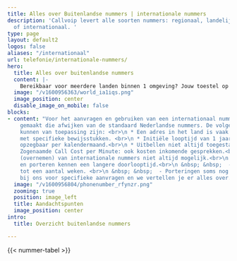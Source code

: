 ```yaml
---
title: Alles over Buitenlandse nummers | internationale nummers
description: 'Callvoip levert alle soorten nummers: regionaal, landelijk, service
  of internationaal. '
type: page
layout: default2
logos: false
aliases: "/internationaal"
url: telefonie/internationale-nummers/
hero:
  title: Alles over buitenlandse nummers
  content: |-
    Bereikbaar voor meerdere landen binnen 1 omgeving? Jouw toestel op je bureau laten rinkelen voor meerdere inkomende, internationale nummers? Dat kan allemaal. Onze centrale is erop ingericht om ook jouw internationale ambities makkelijk te ondersteunen.<br><br>Vraag een nummer aan voor het land waar je actief bent en richt jouw belroutes net zo makkelijk in als je gewend bent.
  image: "/v1600956363/world_ia1iqs.png"
  image_position: center
  disable_image_on_mobile: false
blocks:
- content: "Voor het aanvragen en gebruiken van een internationaal nummer zijn afspraken
    gemaakt die afwijken van de standaard Nederlandse nummers. De volgende bijzonderheden
    kunnen van toepassing zijn: <br>\n * Een adres in het land is vaak vereist. Soms
    met specifieke bewijsstukken. <br>\n * Initiële looptijd van 1 jaar. Daarna vaak
    opzegbaar per kalendermaand.<br>\n * Uitbellen niet altijd toegestaan.<br>\n *
    Zogenaamde Call Cost per Minute: ook kosten inkomende gesprekken.<br>\n * Porteren
    (overnemen) van internationale nummers niet altijd mogelijk.<br>\n * Aanvragen
    en porteren kennen een langere doorlooptijd.<br>\n &nbsp; &nbsp;  - Bij aanvragen
    tot een aantal weken. <br>\n &nbsp; &nbsp;  - Porteringen soms nog langer. <br>\n\nInformeer
    bij ons voor specifieke aanvragen en we vertellen je er alles over. "
  image: "/v1600956804/phonenumber_rfynzr.png"
  zooming: true
  position: image_left
  title: Aandachtspunten
  image_position: center
intro:
  title: Overzicht buitenlandse nummers

---
```

{{< nummer-tabel >}}
